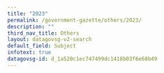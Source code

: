 ```yaml
---
title: "2023"
permalink: /government-gazette/others/2023/
description: ""
third_nav_title: Others
layout: datagovsg-v2-search
default_field: Subject
infotext: true
datagovsg-id: d_1a520c1ec747499dc1418b03f6e68b49
---
```

